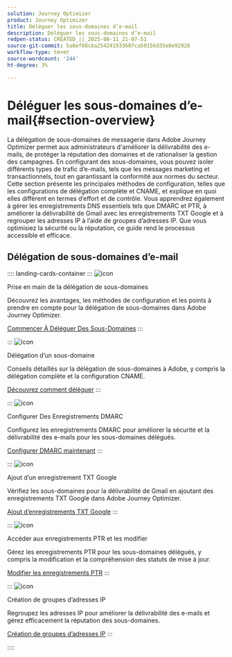 ```yaml
---
solution: Journey Optimizer
product: Journey Optimizer
title: Déléguer les sous-domaines d’e-mail
description: Déléguer les sous-domaines d’e-mail
redpen-status: CREATED_||_2025-08-11_21-07-51
source-git-commit: 5a8ef88cba254241933607ca59156d35e0e92926
workflow-type: tm+mt
source-wordcount: '244'
ht-degree: 3%

---
```



# Déléguer les sous-domaines d’e-mail{#section-overview}

La délégation de sous-domaines de messagerie dans Adobe Journey Optimizer permet aux administrateurs d&#39;améliorer la délivrabilité des e-mails, de protéger la réputation des domaines et de rationaliser la gestion des campagnes. En configurant des sous-domaines, vous pouvez isoler différents types de trafic d’e-mails, tels que les messages marketing et transactionnels, tout en garantissant la conformité aux normes du secteur. Cette section présente les principales méthodes de configuration, telles que les configurations de délégation complète et CNAME, et explique en quoi elles diffèrent en termes d’effort et de contrôle. Vous apprendrez également à gérer les enregistrements DNS essentiels tels que DMARC et PTR, à améliorer la délivrabilité de Gmail avec les enregistrements TXT Google et à regrouper les adresses IP à l’aide de groupes d’adresses IP. Que vous optimisiez la sécurité ou la réputation, ce guide rend le processus accessible et efficace.

## Délégation de sous-domaines d’e-mail

:::: landing-cards-container
:::
![icon](https://cdn.experienceleague.adobe.com/icons/circle-play.svg?lang=fr)

Prise en main de la délégation de sous-domaines

Découvrez les avantages, les méthodes de configuration et les points à prendre en compte pour la délégation de sous-domaines dans Adobe Journey Optimizer.

[Commencer À Déléguer Des Sous-Domaines](../using/configuration/about-subdomain-delegation.md)
:::

:::
![icon](https://cdn.experienceleague.adobe.com/icons/gear.svg?lang=fr)

Délégation d’un sous-domaine

Conseils détaillés sur la délégation de sous-domaines à Adobe, y compris la délégation complète et la configuration CNAME.

[Découvrez comment déléguer](../using/configuration/delegate-subdomain.md)
:::

:::
![icon](https://cdn.experienceleague.adobe.com/icons/shield-halved.svg?lang=fr)

Configurer Des Enregistrements DMARC

Configurez les enregistrements DMARC pour améliorer la sécurité et la délivrabilité des e-mails pour les sous-domaines délégués.

[Configurer DMARC maintenant](../using/configuration/dmarc-record.md)
:::

:::
![icon](https://cdn.experienceleague.adobe.com/icons/bullseye.svg?lang=fr)

Ajout d’un enregistrement TXT Google

Vérifiez les sous-domaines pour la délivrabilité de Gmail en ajoutant des enregistrements TXT Google dans Adobe Journey Optimizer.

[Ajout d’enregistrements TXT Google](../using/configuration/google-txt.md)
:::

:::
![icon](https://cdn.experienceleague.adobe.com/icons/code-branch.svg?lang=fr)

Accéder aux enregistrements PTR et les modifier

Gérez les enregistrements PTR pour les sous-domaines délégués, y compris la modification et la compréhension des statuts de mise à jour.

[Modifier les enregistrements PTR](../using/configuration/ptr-records.md)
:::

:::
![icon](https://cdn.experienceleague.adobe.com/icons/list-check.svg?lang=fr)

Création de groupes d’adresses IP

Regroupez les adresses IP pour améliorer la délivrabilité des e-mails et gérez efficacement la réputation des sous-domaines.

[Création de groupes d’adresses IP](../using/configuration/ip-pools.md)
:::

::::
